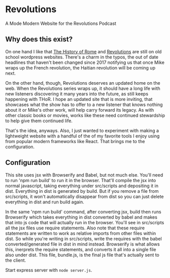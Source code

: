 # Revolutions
A Mode Modern Website for the Revolutions Podcast

## Why does this exist?
On one hand I like that [The History of Rome](https://thehistoryofrome.typepad.com/) and [Revolutions](https://thehistoryofrome.typepad.com/revolutions_podcast/) are still on old school wordpress websites.
There's a charm in the typos, the out of date headlines that haven't been changed since 2017 notifying us that once Mike wraps up the French revolution, the Haitian revolution will be coming up next.

On the other hand, though, Revolutions deserves an updated home on the web. When the Revolutions series wraps up, it should have a long life with new listeners discovering it many years into the future, as still keeps happening with THoR.
I hope an updated site that is more inviting, that showcases what the show has to offer to a new listener that knows nothing about it or Mike's other work, will help carry forward its legacy.
As with other classic books or movies, works like these need continued stewardship to help give them continued life.

That's the idea, anyways. Also, I just wanted to experiment with making a lightweight website with a handful of the of my favorite tools I enjoy using from popular modern frameworks like React. That brings me to the configuration.

## Configuration

This site uses jsx with Browserify and Babel, but not much else. You'll need to run 'npm run build' to run it in the browser. That'll compile the jsx into normal javascript, taking everything under src/scripts and depositing it in dist. Everything in dist is generated by build. But if you remove a file from src/scripts, it won't automatically disappear from dist so you can just delete everything in dist and run build again.

In the same 'npm run build' command, after converting jsx, build then runs Browserify which takes everything in dist converted by babel and makes that into js code that will actually run in the browser. You'll see in src/scripts all the jsx files use require statements. Also note that these require statements are written to work as relative imports from other files within dist. So while you're writing in src/scripts, write the requires with the babel converted/generated file in dist in mind instead. Browserify is what allows this, inerprets the require statements, and converts it all into a single file also under dist. This file, bundle.js, is the final js file that's actually sent to the client.

Start express server with ```node server.js```.